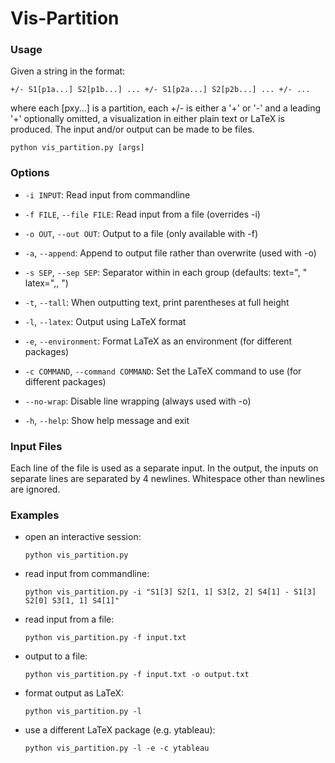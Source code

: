 # Vis-Partition

### Usage

Given a string in the format:
```
+/- S1[p1a...] S2[p1b...] ... +/- S1[p2a...] S2[p2b...] ... +/- ...
```
where each [pxy...] is a partition, each +/- is either a '+' or '-' and a leading '+' optionally omitted, a visualization in either plain text or LaTeX is produced. The input and/or output can be made to be files.
```
python vis_partition.py [args]
```

### Options
- `-i INPUT`: Read input from commandline
- `-f FILE`, `--file FILE`: Read input from a file (overrides -i)
- `-o OUT`, `--out OUT`: Output to a file (only available with -f)
- `-a`, `--append`: Append to output file rather than overwrite (used with -o)
- `-s SEP`, `--sep SEP`: Separator within in each group (defaults: text=", " latex=",\, ")
- `-t`, `--tall`: When outputting text, print parentheses at full height
- `-l`, `--latex`: Output using LaTeX format
- `-e`, `--environment`: Format LaTeX as an environment (for different packages)
- `-c COMMAND`, `--command COMMAND`: Set the LaTeX command to use (for different packages)
- `--no-wrap`: Disable line wrapping (always used with -o)

- `-h`, `--help`: Show help message and exit

### Input Files
Each line of the file is used as a separate input. In the output, the inputs on separate lines are separated by 4 newlines. Whitespace other than newlines are ignored.

### Examples

- open an interactive session:
  ```
  python vis_partition.py
  ```

- read input from commandline:
  ```
  python vis_partition.py -i "S1[3] S2[1, 1] S3[2, 2] S4[1] - S1[3] S2[0] S3[1, 1] S4[1]"
  ```

- read input from a file:
  ```
  python vis_partition.py -f input.txt
  ```

- output to a file:
  ```
  python vis_partition.py -f input.txt -o output.txt
  ```

- format output as LaTeX:
  ```
  python vis_partition.py -l
  ```

- use a different LaTeX package (e.g. ytableau):
  ```
  python vis_partition.py -l -e -c ytableau
  ```
